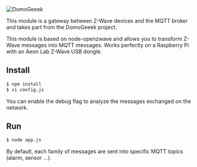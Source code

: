 ![DomoGeeek](https://github.com/ltoinel/DomoGeeek/raw/master/static/img/logo.jpg "Domogeek")

This module is a gateway between Z-Wave devices and the MQTT broker and takes part from the DomoGeeek project.

This module is based on node-openzwave and allows you to transform Z-Wave messages into MQTT messages.
Works perfectly on a Raspberry Pi with an Aeon Lab Z-Wave USB dongle.

## Install 

```sh
$ npm install
$ vi config.js 
```

You can enable the debug flag to analyze the messages exchanged on the network.


## Run 

```sh
$ node app.js
```

By default, each family of messages are sent into specific MQTT topics (alarm, sensor ...).